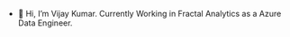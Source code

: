 - 👋 Hi, I’m Vijay Kumar. Currently Working in Fractal Analytics as a Azure Data Engineer.

<!---
1997vijay/1997vijay is a ✨ special ✨ repository because its `README.md` (this file) appears on your GitHub profile.
You can click the Preview link to take a look at your changes.
--->
